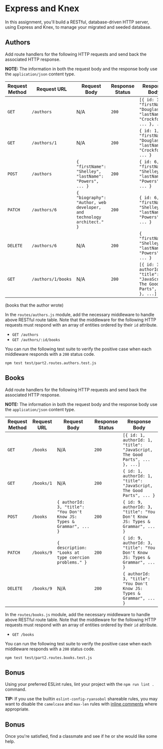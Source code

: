 # Express and Knex

In this assignment, you'll build a RESTful, database-driven HTTP server, using Express and Knex, to manage your migrated and seeded database.

## Authors

Add route handlers for the following HTTP requests and send back the associated HTTP response.

**NOTE:** The information in both the request body and the response body use the `application/json` content type.

| Request Method | Request URL        | Request Body                                                          | Response Status | Response Body                                                               |
|----------------|--------------------|-----------------------------------------------------------------------|-----------------|-----------------------------------------------------------------------------|
| `GET`          | `/authors`         | N/A                                                                   | `200`           | `[{ id: 1, "firstName": "Douglas", "lastName": "Crockford", ... }, ...]`    |
| `GET`          | `/authors/1`       | N/A                                                                   | `200`           | `{ id: 1, "firstName": "Douglas", "lastName": "Crockford", ... }`           |
| `POST`         | `/authors`         | `{ "firstName": "Shelley", "lastName": "Powers", ... }`               | `200`           | `{ id: 6, "firstName": "Shelley", "lastName": "Powers", ... }`              |
| `PATCH`        | `/authors/6`       | `{ "biography": "Author, web developer, and technology architect." }` | `200`           | `{ id: 6, "firstName": "Shelley", "lastName": "Powers", ... }`              |
| `DELETE`       | `/authors/6`       | N/A                                                                   | `200`           | `{ "firstName": "Shelley", "lastName": "Powers", ... }`                     |
| `GET`          | `/authors/1/books` | N/A                                                                   | `200`           | `[{ id: 1, authorId: 1, "title": "JavaScript, The Good Parts", ... }, ...]` |

(books that the author wrote)

In the `routes/authors.js` module, add the necessary middleware to handle above RESTful route table. Note that the middleware for the following HTTP requests must respond with an array of entities ordered by their `id` attribute.

- `GET /authors`
- `GET /authors/:id/books`

You can run the following test suite to verify the positive case when each middleware responds with a `200` status code.

```shell
npm test test/part2.routes.authors.test.js
```

## Books

Add route handlers for the following HTTP requests and send back the associated HTTP response.

**NOTE:** The information in both the request body and the response body use the `application/json` content type.

| Request Method | Request URL        | Request Body                                                          | Response Status | Response Body                                                                |
|----------------|--------------------|-----------------------------------------------------------------------|-----------------|------------------------------------------------------------------------------|
| `GET`          | `/books`           | N/A                                                                   | `200`           | `[{ id: 1, authorId: 1, "title": "JavaScript, The Good Parts", ... }, ...]`  |
| `GET`          | `/books/1`         | N/A                                                                   | `200`           | `{ id: 1, authorId: 1, "title": "JavaScript, The Good Parts", ... }`         |
| `POST`         | `/books`           | `{ authorId: 3, "title": "You Don't Know JS: Types & Grammar", ... }` | `200`           | `{ id: 9, authorId: 3, "title": "You Don't Know JS: Types & Grammar", ... }` |
| `PATCH`        | `/books/9`         | `{ description: "Looks at type coercion problems." }`                 | `200`           | `{ id: 9, authorId: 3, "title": "You Don't Know JS: Types & Grammar", ... }` |
| `DELETE`       | `/books/9`         | N/A                                                                   | `200`           | `{ authorId: 3, "title": "You Don't Know JS: Types & Grammar", ... }`        |

In the `routes/books.js` module, add the necessary middleware to handle above RESTful route table. Note that the middleware for the following HTTP requests must respond with an array of entities ordered by their `id` attribute.

- `GET /books`

You can run the following test suite to verify the positive case when each middleware responds with a `200` status code.

```shell
npm test test/part2.routes.books.test.js
```

## Bonus

Using your preferred ESLint rules, lint your project with the `npm run lint .` command.

**TIP:** If you use the builtin `eslint-config-ryansobol` shareable rules, you may want to disable the `camelcase` and `max-len` rules with [inline comments](http://eslint.org/docs/user-guide/configuring#disabling-rules-with-inline-comments) where appropriate.

## Bonus

Once you're satisfied, find a classmate and see if he or she would like some help.
